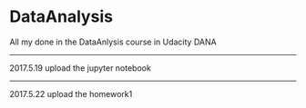 # DataAnalysis

All my done in the DataAnlysis course in Udacity DANA

---
2017.5.19
upload the jupyter notebook

---
2017.5.22
upload the homework1
